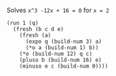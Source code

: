 


Solves `x^3 -12x + 16 = 0` for `x = 2`
```racket
(run 1 (q) 
  (fresh (b c d e)
	(fresh (a)	 
	  (expo q (build-num 3) a)
	  (*o a (build-num 1) b))
	(*o (build-num 12) q c)
	(pluso b (build-num 16) e)
	(minuso e c (build-num 0))))
```	
